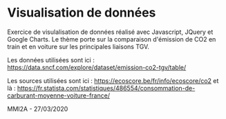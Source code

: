 # Visualisation de données

Exercice de visulalisation de données réalisé avec Javascript, JQuery et Google Charts.
Le thème porte sur la comparaison d'émission de CO2 en train et en voiture sur les principales liaisons TGV.

Les données utilisées sont ici : https://data.sncf.com/explore/dataset/emission-co2-tgv/table/

Les sources utilisées sont ici : https://ecoscore.be/fr/info/ecoscore/co2
et là : https://fr.statista.com/statistiques/486554/consommation-de-carburant-moyenne-voiture-france/


MMI2A - 27/03/2020
